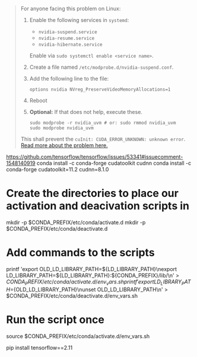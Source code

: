 > For anyone facing this problem on Linux:
> 
> 1. Enable the following services in `systemd`:
>    
>    * `nvidia-suspend.service`
>    * `nvidia-resume.service`
>    * `nvidia-hibernate.service`
>    
>    Enable via `sudo systemctl enable <service name>`.
> 2. Create a file named `/etc/modprobe.d/nvidia-suspend.conf`.
> 3. Add the following line to the file:
>    ```
>    options nvidia NVreg_PreserveVideoMemoryAllocations=1
>    ```
> 4. Reboot
> 5. **Optional:** If that does not help, execute these.
>    ```shell
>    sudo modprobe -r nvidia_uvm # or: sudo rmmod nvidia_uvm
>    sudo modprobe nvidia_uvm
>    ```
> 
> This shall prevent the `cuInit: CUDA_ERROR_UNKNOWN: unknown error`. [Read more about the problem here.](https://download.nvidia.com/XFree86/Linux-x86_64/510.39.01/README/powermanagement.html)

https://github.com/tensorflow/tensorflow/issues/53341#issuecomment-1548140919
conda install -c conda-forge cudatoolkit cudnn
conda install -c conda-forge cudatoolkit=11.2 cudnn=8.1.0



# Create the directories to place our activation and deacivation scripts in
mkdir -p $CONDA_PREFIX/etc/conda/activate.d
mkdir -p $CONDA_PREFIX/etc/conda/deactivate.d

# Add commands to the scripts
printf 'export OLD_LD_LIBRARY_PATH=${LD_LIBRARY_PATH}\nexport LD_LIBRARY_PATH=${LD_LIBRARY_PATH}:${CONDA_PREFIX}/lib/\n' > $CONDA_PREFIX/etc/conda/activate.d/env_vars.sh
printf 'export LD_LIBRARY_PATH=${OLD_LD_LIBRARY_PATH}\nunset OLD_LD_LIBRARY_PATH\n' > $CONDA_PREFIX/etc/conda/deactivate.d/env_vars.sh

# Run the script once
source $CONDA_PREFIX/etc/conda/activate.d/env_vars.sh

pip install tensorflow==2.11
